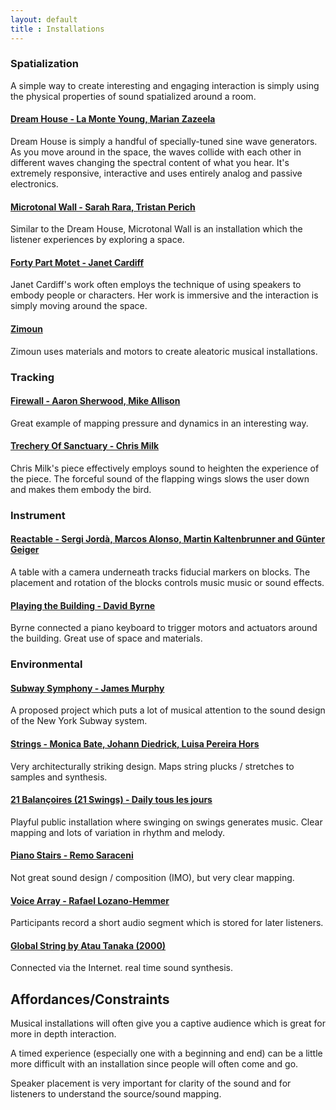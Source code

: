 ```yaml
---
layout: default
title : Installations
---
```


### Spatialization

A simple way to create interesting and engaging interaction is simply using the physical properties of sound spatialized around a room. 

#### [Dream House - La Monte Young, Marian Zazeela](https://www.youtube.com/watch?v=WC6bhnu5Luc)

Dream House is simply a handful of specially-tuned sine wave generators. As you move around in the space, the waves collide with each other in different waves changing the spectral content of what you hear. It's extremely responsive, interactive and uses entirely analog and passive electronics. 

#### [Microtonal Wall - Sarah Rara, Tristan Perich](https://vimeo.com/45225412)

Similar to the Dream House, Microtonal Wall is an installation which the listener experiences by exploring a space.

#### [Forty Part Motet - Janet Cardiff](https://www.youtube.com/watch?v=OxIeulpigws)

Janet Cardiff's work often employs the technique of using speakers to embody people or characters. Her work is immersive and the interaction is simply moving around the space. 

#### [Zimoun](https://vimeo.com/7235817)

Zimoun uses materials and motors to create aleatoric musical installations. 

### Tracking

#### [Firewall - Aaron Sherwood, Mike Allison](https://vimeo.com/54882144)

Great example of mapping pressure and dynamics in an interesting way. 

#### [Trechery Of Sanctuary - Chris Milk](https://www.youtube.com/watch?v=_2kZdl8hs_s)

Chris Milk's piece effectively employs sound to heighten the experience of the piece. The forceful sound of the flapping wings slows the user down and makes them embody the bird.  

### Instrument

#### [Reactable - Sergi Jordà, Marcos Alonso, Martin Kaltenbrunner and Günter Geiger](https://www.youtube.com/watch?v=Mgy1S8qymx0)

A table with a camera underneath tracks fiducial markers on blocks. The placement and rotation of the blocks controls music music or sound effects.

#### [Playing the Building - David Byrne](https://www.youtube.com/watch?v=Gea9SYUdJeY)

Byrne connected a piano keyboard to trigger motors and actuators around the building. Great use of space and materials. 

### Environmental

#### [Subway Symphony - James Murphy](http://pitchfork.com/news/54088-james-murphy-previews-music-for-new-york-city-subway-stations/)

A proposed project which puts a lot of musical attention to the sound design of the New York Subway system. 

#### [Strings - Monica Bate, Johann Diedrick, Luisa Pereira Hors](https://vimeo.com/84474194)

Very architecturally striking design. Maps string plucks / stretches to samples and synthesis. 

#### [21 Balançoires (21 Swings) -  Daily tous les jours](https://vimeo.com/40980676)

Playful public installation where swinging on swings generates music. Clear mapping and lots of variation in rhythm and melody. 

#### [Piano Stairs - Remo Saraceni](https://www.youtube.com/watch?v=FOVHNGeDxKE)

Not great sound design / composition (IMO), but very clear mapping. 

#### [Voice Array - Rafael Lozano-Hemmer](http://www.trendhunter.com/trends/voice-array-by-rafael-lozanohemmer)

Participants record a short audio segment which is stored for later listeners. 

#### [Global String by Atau Tanaka (2000)](https://vimeo.com/46800992) 

Connected via the Internet. real time sound synthesis.

## Affordances/Constraints

Musical installations will often give you a captive audience which is great for more in depth interaction. 

A timed experience (especially one with a beginning and end) can be a little more difficult with an installation since people will often come and go. 

Speaker placement is very important for clarity of the sound and for listeners to understand the source/sound mapping. 
